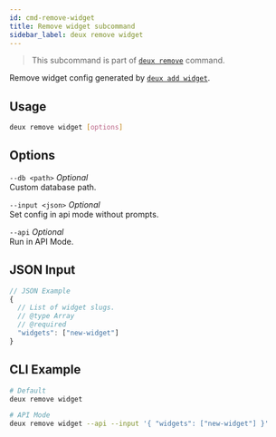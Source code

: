 ```yaml
---
id: cmd-remove-widget
title: Remove widget subcommand
sidebar_label: deux remove widget
---
```


> This subcommand is part of [`deux remove`](cmd-remove.html) command.

Remove widget config generated by [`deux add widget`](cmd-add-widget.html).

## Usage
```bash
deux remove widget [options]
```

## Options
`--db <path>` *Optional*  
Custom database path.

`--input <json>` *Optional*  
Set config in api mode without prompts.

`--api` *Optional*  
Run in API Mode.

## JSON Input
```javascript 
// JSON Example
{
  // List of widget slugs.
  // @type Array
  // @required
  "widgets": ["new-widget"]
}
```

## CLI Example
```bash
# Default
deux remove widget

# API Mode
deux remove widget --api --input '{ "widgets": ["new-widget"] }'
```
